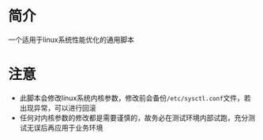# 简介
一个适用于linux系统性能优化的通用脚本
# 注意
- 此脚本会修改linux系统内核参数，修改前会备份`/etc/sysctl.conf`文件，若出现异常，可以进行回滚
- 任何对内核参数的修改都是需要谨慎的，故务必在测试环境内部试跑，充分测试无误后再应用于业务环境